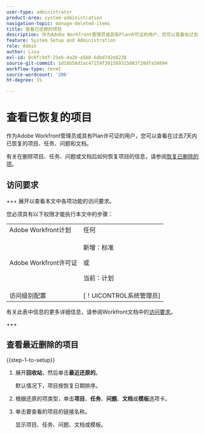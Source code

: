 ```yaml
---
user-type: administrator
product-area: system-administration
navigation-topic: manage-deleted-items
title: 查看已还原的项目
description: 作为Adobe Workfront管理员或具有Plan许可证的用户，您可以查看在过去7天内已恢复的项目、任务、问题和文档。
feature: System Setup and Administration
role: Admin
author: Lisa
exl-id: 0c0fc9df-23eb-4a2b-a5b0-6dbd742e8238
source-git-commit: 1d18b58d1ac47159f301589315883f28dfa58694
workflow-type: tm+mt
source-wordcount: '206'
ht-degree: 1%

---
```


# 查看已恢复的项目

<!--
<p data-mc-conditions="QuicksilverOrClassic.Draft mode">**DON'T DELETE, DRAFT OR HIDE THIS ARTICLE. IT IS LINKED TO THE PRODUCT, THROUGH THE CONTEXT SENSITIVE HELP LINKS. **</p>
-->

作为Adobe Workfront管理员或具有Plan许可证的用户，您可以查看在过去7天内已恢复的项目、任务、问题和文档。

有关在删除项目、任务、问题或文档后如何恢复项目的信息，请参阅[恢复已删除的项](../../../administration-and-setup/manage-workfront/manage-deleted-items/restore-deleted-items.md)。

## 访问要求

+++ 展开以查看本文中各项功能的访问要求。

您必须具有以下权限才能执行本文中的步骤：

<table style="table-layout:auto"> 
 <col> 
 <col> 
 <tbody> 
  <tr> 
   <td role="rowheader">Adobe Workfront计划</td> 
   <td>任何</td> 
  </tr> 
  <tr> 
  <tr> 
   <td role="rowheader">Adobe Workfront许可证</td> 
   <td><p>新增：标准</p>
       <p>或</p>
       <p>当前：计划</p></td>
  </tr> 
  </tr> 
  <tr> 
   <td role="rowheader">访问级别配置</td> 
   <td>[！UICONTROL系统管理员]</td>
  </tr> 
 </tbody> 
</table>

有关此表中信息的更多详细信息，请参阅Workfront文档中的[访问要求](/help/quicksilver/administration-and-setup/add-users/access-levels-and-object-permissions/access-level-requirements-in-documentation.md)。

+++

## 查看最近删除的项目

{{step-1-to-setup}}

1. 展开&#x200B;**回收站**，然后单击&#x200B;**最近还原的**。

   默认情况下，项目按恢复日期排序。

1. 根据还原的项类型，单击&#x200B;**项目**、**任务**、**问题**、**文档**&#x200B;或&#x200B;**模板**&#x200B;选项卡。

1. 单击要查看的项目的链接名称。

   显示项目、任务、问题、文档或模板。
